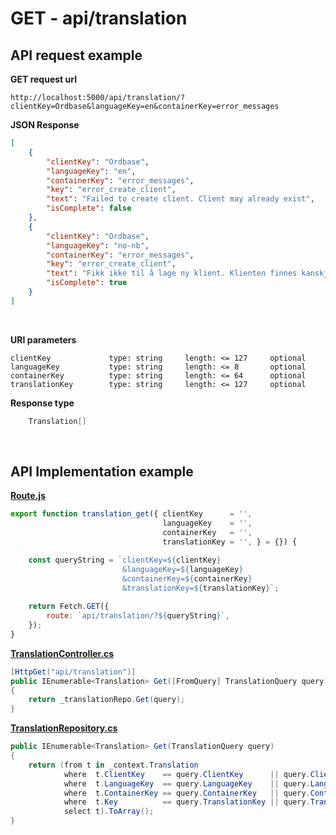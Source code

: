 # GET - api/translation


## API request example 

**GET request url**
```url
http://localhost:5000/api/translation/?clientKey=Ordbase&languageKey=en&containerKey=error_messages
``` 

**JSON Response**
```json
[
    {
        "clientKey": "Ordbase",
        "languageKey": "en",
        "containerKey": "error_messages",
        "key": "error_create_client",
        "text": "Failed to create client. Client may already exist",
        "isComplete": false
    },
    {
        "clientKey": "Ordbase",
        "languageKey": "no-nb",
        "containerKey": "error_messages",
        "key": "error_create_client",
        "text": "Fikk ikke til å lage ny klient. Klienten finnes kanskje fra før?",
        "isComplete": true
    }
]
```
<br>

**URI parameters** <br>
```
clientKey             type: string     length: <= 127     optional
languageKey           type: string     length: <= 8       optional
containerKey          type: string     length: <= 64      optional
translationKey        type: string     length: <= 127     optional 
``` 

**Response type**
```cs
    Translation[]
```

<br>

## API Implementation example

[**Route.js**](/wwwroot/lib/Route.js)
```javascript
export function translation_get({ clientKey      = '',  
                                  languageKey    = '',  
                                  containerKey   = '',  
                                  translationKey = '', } = {}) { 

    const queryString = `clientKey=${clientKey}
                         &languageKey=${languageKey}
                         &containerKey=${containerKey}
                         &translationKey=${translationKey}`;
    
    return Fetch.GET({  
        route: `api/translation/?${queryString}`,
    }); 
}
```

[**TranslationController.cs**](/controllers/TranslationController.cs)
```cs
[HttpGet("api/translation")]
public IEnumerable<Translation> Get([FromQuery] TranslationQuery query)
{   
    return _translationRepo.Get(query); 
}
```

[**TranslationRepository.cs**](/repositories/TranslationRepository.cs)
```cs
public IEnumerable<Translation> Get(TranslationQuery query)
{
    return (from t in _context.Translation
            where  t.ClientKey    == query.ClientKey      || query.ClientKey      == null           
            where  t.LanguageKey  == query.LanguageKey    || query.LanguageKey    == null       
            where  t.ContainerKey == query.ContainerKey   || query.ContainerKey   == null     
            where  t.Key          == query.TranslationKey || query.TranslationKey == null 
            select t).ToArray();        
}
```